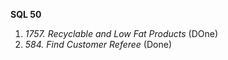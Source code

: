 **SQL 50**
1. *1757. Recyclable and Low Fat Products* (DOne)
2. *584. Find Customer Referee* (Done)
